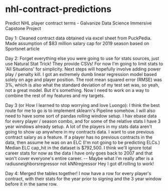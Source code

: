 # nhl-contract-predictions
Predict NHL player contract terms - Galvanize Data Science Immersive Capstone Project


Day 1:
Cleaned contract data obtained via excel sheet from PuckPedia.
Made assumption of $83 million salary cap for 2019 season based on Sportsnet article

Day 2:
Forget everything else you were going to use for stats sources, just use Natural Stat Trick! They provide CSVs!
For now I'm going to limit stats to 'All Situations' for simplicity. Next steps will hopefully involve adding power play / penalty kill.
I got an extremely dumb linear regression model based solely on age and player position. The root mean squared error (RMSE) was 3%, which is also what the standard deviation of my test set was, so yeah, not a great model. But it's something.
Now I need to work on a way to combine the rest of my features and my targets.

Day 3 (or How I learned to stop worrying and love Luongo):
I think the best route for me to go is to implement sklearn's Pipeline somehow. I will also need to have some sort of pandas rolling window setup. I hav ebase data for every player / season combo, and for some of the relative stats I have 3 year windows already setup. A lot of the players in my stats data aren't going to show up anywhere in my contracts data.
I want to use previous contract salary as a feature. If a player has no previous contracts in the data, then assume he was on an ELC (I'm not going to be predicting ELCs.) Median ELC cap_hit in the dataset is $792,500.
I think we'll ignore total career stats for now as the data I have only goes back to 2007 and that won't cover everyone's entire career.
-- Maybe what I'm really after is a radiusneighborsregressor not kNNregressor
Hey I got df.rolling to work!

Day 4:
Merged the tables together! I now have a row for every player's contract, with their stats for the year prior to signing and the 3 year window before it in the same row.
